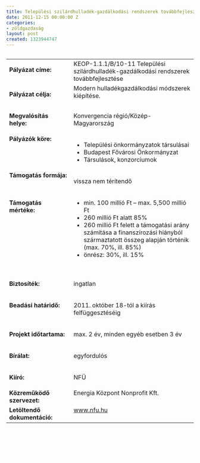 ```yaml
---
title: Települési szilárdhulladék-gazdálkodási rendszerek továbbfejlesztése
date: 2011-12-15 00:00:00 Z
categories:
- zöldgazdaság
layout: post
created: 1323944747
---
```


<table align="left" border="0" cellpadding="0" cellspacing="0"><tbody><tr><td valign="top" width="187"><p><strong>Pályázat címe:</strong></p></td><td valign="top" width="428">KEOP-1.1.1/B/10-11 Települési szilárdhulladék-gazdálkodási rendszerek továbbfejlesztése</td></tr><tr><td valign="top" width="187"><p><strong>Pályázat célja:</strong></p></td><td valign="top" width="428">Modern hulladékgazdálkodási módszerek kiépítése.</td></tr><tr><td valign="top" width="187"><p><strong>Megvalósítás helye:&nbsp;</strong></p></td><td valign="top" width="428"><p>Konvergencia régió/Közép-Magyarország</p></td></tr><tr valign="top" align="left"><td valign="top" width="187"><strong>Pályázók köre:</strong></td><td valign="top" width="428"><ul><li>Települési önkormányzatok társulásai</li><li>Budapest Fővárosi Önkormányzat</li><li>Társulások, konzorciumok</li></ul></td></tr><tr><td valign="top" width="187"><strong>Támogatás formája:</strong></td><td valign="top" width="428"><p>vissza nem térítendő</p></td></tr><tr><td valign="top" width="187"><p><strong>Támogatás mértéke:</strong></p></td><td valign="top" width="428"><ul><li>min. 100 millió Ft – max. 5,500 millió Ft</li><li>260 millió Ft alatt 85%</li><li>260 millió Ft felett a támogatási arány számítása a finanszírozási hiányból származtatott összeg alapján történik (max. 70%, ill. 85%)</li><li>önrész: 30%, ill. 15%<br><br></li></ul></td></tr><tr><td valign="top" width="187"><p><strong>Biztosíték:</strong></p></td><td valign="top" width="428"><p>ingatlan</p></td></tr><tr><td valign="top" width="187"><p><strong>Beadási határidő:</strong></p></td><td valign="top" width="428"><p>2011. október 18-tól a kiírás felfüggesztéséig</p></td></tr><tr><td valign="top" width="187"><p><strong>Projekt időtartama:</strong></p></td><td valign="top" width="428"><p>max. 2 év, minden egyéb esetben 3 év</p></td></tr><tr><td valign="top" width="187"><p><strong>Bírálat:</strong></p></td><td valign="top" width="428"><p>egyfordulós</p></td></tr><tr><td valign="top" width="187"><p><strong>Kiíró:</strong></p></td><td valign="top" width="428"><p>NFÜ</p></td></tr><tr><td valign="top" width="187"><strong>Közreműködő szervezet:</strong></td><td valign="top" width="428">Energia Központ Nonprofit Kft.</td></tr><tr><td valign="top" width="187"><strong>Letöltendő dokumentáció:</strong></td><td valign="top" width="428"><a href="http://www.nfu.hu/">www.nfu.hu</a></td></tr></tbody></table><p>&nbsp;</p><p>&nbsp;</p><p style="text-align: center;"><strong><a href="http://www.goldconsulting.eu/palyazati-elominosito-adatlap" class="button red" style="color: rgb(255, 255, 255);">KÉREK AJÁNLATOT!</a></strong></p>
